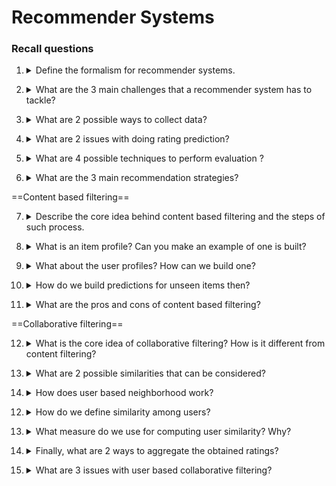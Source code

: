 # Recommender Systems

### Recall questions

1. <details markdown=1><summary markdown="span"> Define the formalism for recommender systems. </summary>

    \
	![](../../../static/BIG/rs1.png)

</details>

2. <details markdown=1><summary markdown="span"> What are the 3 main challenges that a recommender system has to tackle? </summary>

    \
	3 key challenges:
	- ==data collection==: collect known ratings to fill the utility matrix
	- ==rating prediction==: predict new ratings
	- ==recommendation evaluation==: measure the performance of the system (both offline and online)

</details>

3. <details markdown=1><summary markdown="span"> What are 2 possible ways to collect data? </summary>

    \
	2 ways to collect data:
	- ==explicit==: ask people for ratings
	- ==implicit==: learn from ==user interaction==

</details>

4. <details markdown=1><summary markdown="span"> What are 2 issues with doing rating prediction? </summary>

    \
	2 main issues:
	- the ==utility matrix $R$ is sparse==
	- ==cold start==: new users have no history
	
</details>

5. <details markdown=1><summary markdown="span"> What are 4 possible techniques to perform evaluation ? </summary>

    \
	4 techniques:
	- RMSE
	- Mean Average Precision
	- Personalization
	- Serendipity
	
</details>

6. <details markdown=1><summary markdown="span"> What are the 3 main recommendation strategies? </summary>

    \
	3 strategies:
	- ==content based filtering==: filter items based on their representation
	- ==collaborative filtering==: ==neighborhood based==, ==latent factor based==, ==hybrid==
	- ==hybrid==

</details>

==Content based filtering==

7. <details markdown=1><summary markdown="span"> Describe the core idea behind content based filtering and the steps of such process. </summary>

    \
	In content based filtering, the idea is ==recommending to user $u$ items similar to the ones already highly rated==. 
	The ==steps== are:
	1. Build ==item profiles==
	2. Build ==user profiles based on item profiles==
	3. Match users with items they could like

</details>

8. <details markdown=1><summary markdown="span"> What is an item profile? Can you make an example of one is built? </summary>

    \
	Item profile: ==set of features that characterizes the item==.
	One example could be building the profile of books based on the word inside them. (see slides for complete example)
	

</details>

9. <details markdown=1><summary markdown="span"> What about the user profiles? How can we build one? </summary>

    \
	We can create a user profile ==summing up the values of each ranked item and computing the average==. It is also a good idea to ==subtract the mean ranking to each value== and ==compute the averages separately==. (this ensures that each entry is weighted by the ranking)

</details>

10. <details markdown=1><summary markdown="span"> How do we build predictions for unseen items then? </summary>

    \
	We can ==compute the cosine similarity between our user profile and unseen item==, picking the ==best ones== at each iteraction.
	![](../../../static/BIG/sr2.png)

</details>

11. <details markdown=1><summary markdown="span"> What are the pros and cons of content based filtering? </summary>

    \
	Pros:
	- ==no need for data on users==, only their ratings
	- ==no **item cold start** problem==
	- explainable

	Cons:
	- ==overspecialized==
	- ==need to choose features==
	- ==cold start for **new users**==
	- ==unable to exploit similar users ratings==
	- ==updating users' profiles might be tricky== (need to keep a moving average?)

</details>

==Collaborative filtering==

12. <details markdown=1><summary markdown="span"> What is the core idea of collaborative filtering? How is it different from content filtering? </summary>

    \
	The core idea of CF is ==leveraging preferences of users similar to the target==. Note that ==no profile is built during these procedures==.

</details>

13. <details markdown=1><summary markdown="span"> What are 2 possible similarities that can be considered? </summary>

    \
	Two techniques:
	- ==user based==: evaluate preferences based on ratings of similar users
	- ==item based==: evaluate preferences based on neighboring items by the same user

</details>

14. <details markdown=1><summary markdown="span"> How does user based neighborhood work? </summary>

    \
	We can define a sequence of step:
	- ==identify similar users==
	- ==restricts recommendations== to product already rated by similar users
	- compute similarity

</details>

12. <details markdown=1><summary markdown="span"> How do we define similarity among users? </summary>

    \
	We define similarity between users as ==users giving similar ratings to the same items==.
	

</details>

13. <details markdown=1><summary markdown="span"> What measure do we use for computing user similarity? Why? </summary>

    \
	We use ==Pearsonn correlation==, which is basically a Cosine similarity that makes it so ==missing values are considered as average instead of a negative value==.  
	![](../../../static/BIG/sr3.png)

</details>

14. <details markdown=1><summary markdown="span"> Finally, what are 2 ways to aggregate the obtained ratings? </summary>

    \
	We can either compute an ==average==, or ==weight it by user similarity==.
	![](../../../static/BIG/sr5.png)

</details>

15. <details markdown=1><summary markdown="span">  What are 3 issues with user based collaborative filtering? </summary>

    \
	3 drawbacks:
	- ==sparsity==: system does not work well with ==many items but few ratings== 
	- ==efficiency==: need to compute Pearsonn correlation many times
	- ==aging==: need to ==recompute user profiles constantly==

</details>